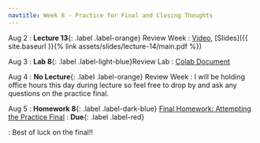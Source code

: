 ```yaml
---
navtitle: Week 8 - Practice for Final and Closing Thoughts
---
```


Aug 2
: **Lecture 13**{: .label .label-orange} Review Week
  : [Video](#), [Slides]({{ site.baseurl }}{% link assets/slides/lecture-14/main.pdf %})

Aug 3
: **Lab 8**{: .label .label-light-blue}Review Lab
  : [Colab Document](https://drive.google.com/file/d/1uRKPAMwPG3SYfifYm0iq4F0mZ7mFxQSh/view?usp=sharing)

Aug 4
: **No Lecture**{: .label .label-orange} Review Week
  : I will be holding office hours this day during lecture so feel free to drop by and ask any questions on the practice final.

Aug 5
: **Homework 8**{: .label .label-dark-blue} [Final Homework: Attempting the Practice Final](#)
  : **Due**{: .label .label-red} 

: Best of luck on the final!!


